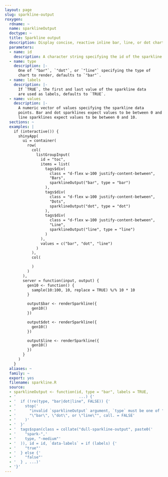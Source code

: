 ```yaml
---
layout: page
slug: sparkline-output
roxygen:
  rdname: ~
  name: sparklineOutput
  doctype: ~
  title: Sparkline output
  description: Display concise, reactive inline bar, line, or dot charts.
  parameters:
  - name: id
    description: A character string specifying the id of the sparkline output.
  - name: type
    description: |-
      One of `"bar"`, `"dot"`, or `"line"` specifying the type of
      chart to render, defaults to `"bar"`.
  - name: labels
    description: |-
      If `TRUE`, the first and last value of the sparkline data
      are used as labels, defaults to `TRUE`.
  - name: values
    description: |-
      A numeric vector of values specifying the sparkline data
      points. Bar and dot sparklines expect values to be between 0 and 100 and
      line sparklines expect values to be between 0 and 10.
  sections: ~
  examples: |
    if (interactive()) {
      shinyApp(
        ui = container(
          row(
            col(
              listGroupInput(
                id = "toc",
                items = list(
                  tags$div(
                    class = "d-flex w-100 justify-content-between",
                    "Bars",
                    sparklineOutput("bar", type = "bar")
                  ),
                  tags$div(
                    class = "d-flex w-100 justify-content-between",
                    "Dots",
                    sparklineOutput("dot", type = "dot")
                  ),
                  tags$div(
                    class = "d-flex w-100 justify-content-between",
                    "Line",
                    sparklineOutput("line", type = "line")
                  )
                ),
                values = c("bar", "dot", "line")
              )
            ),
            col(

            )
          )
        ),
        server = function(input, output) {
          gen10 <- function() {
            sample(10:100, 10, replace = TRUE) %/% 10 * 10
          }

          output$bar <- renderSparkline({
            gen10()
          })

          output$dot <- renderSparkline({
            gen10()
          })

          output$line <- renderSparkline({
            gen10()
          })
        }
      )
    }
  aliases: ~
  family: ~
  export: yes
  filename: sparkline.R
  source:
  - sparklineOutput <- function(id, type = "bar", labels = TRUE,
  - '                            ...) {'
  - '  if (!re(type, "bar|dot|line", FALSE)) {'
  - '    stop('
  - '      "invalid `sparklineOutput` argument, `type` must be one of ",'
  - '      "\"bar\", \"dot\", or \"line\"", call. = FALSE'
  - '    )'
  - '  }'
  - '  tags$span(class = collate("dull-sparkline-output", paste0('
  - '    "spark-",'
  - '    type, "-medium"'
  - '  )), id = id, `data-labels` = if (labels) {'
  - '    "true"'
  - '  } else {'
  - '    "false"'
  - '  } , ...)'
  - '}'
---
```

